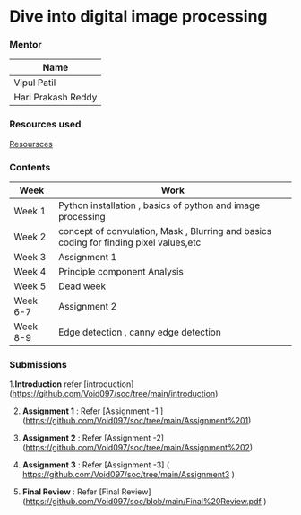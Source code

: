 # Dive into digital image processing
### Mentor
| Name | 
| ----------- | 
| Vipul Patil  | 
|Hari Prakash Reddy | 
### Resources used 
[Resoursces](https://docs.google.com/document/d/13G7C5Ij-ydmgsUZ4SndDVvtHXZmr-tc5dcs3NWqZ1qQ/edit?usp=sharing)
 ### Contents
 | Week | Work |
 |----------- | ----------- |
 |Week 1 | Python installation , basics of python and image processing |
 |Week 2 | concept of convulation, Mask , Blurring and basics coding for finding pixel values,etc|
 |Week 3 | Assignment 1 |
 |Week 4 | Principle component Analysis|
 |Week 5| Dead week |
 |Week 6-7| Assignment 2 |
 |Week 8-9| Edge detection , canny edge detection |
 
 ### Submissions
 1.**Introduction** refer [introduction]
(https://github.com/Void097/soc/tree/main/introduction)

 2. **Assignment 1** : Refer [Assignment -1 ]
 (https://github.com/Void097/soc/tree/main/Assignment%201)

  3. **Assignment 2** : Refer [Assignment -2]
  (https://github.com/Void097/soc/tree/main/Assignment%202)
  4. **Assignment 3** : Refer [Assignment -3]
  ( https://github.com/Void097/soc/tree/main/Assignment3 )
  5. **Final Review** : Refer [Final Review]
  (https://github.com/Void097/soc/blob/main/Final%20Review.pdf )
